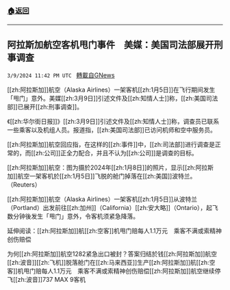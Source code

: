 ###  [:house:返回](README.md)
---


## 阿拉斯加航空客机甩门事件　美媒：美国司法部展开刑事调查
`3/9/2024 11:42 PM UTC ` [轉載自GNews](https://gnews.org/articles/2380576)

[[zh:阿拉斯加]]航空（Alaska Airlines）一架客机[[zh:1月5日]]在飞行期间发生「甩门」意外。美媒[[zh:3月9日]]引述文件及[[zh:知情人士]]称，[[zh:美国司法部]]已展开[[zh:刑事调查]]。

《[[zh:华尔街日报]]》[[zh:3月9日]]引述文件及[[zh:知情人士]]称，调查员已联系一些乘客以及机组人员。报道指，[[zh:美国司法部]]已访问机师和空中服务员。

[[zh:阿拉斯加]]航空回应指，在这样的[[zh:事件]]中，[[zh:司法部]]进行调查是正常的，而[[zh:公司]]正全力配合，并且不认为[[zh:公司]]是调查的目标。

[[zh:阿拉斯加]]航空：图为摄於2024年[[zh:1月8日]]的照片，显示[[zh:阿拉斯加]]航空一架客机於[[zh:1月5日]]飞脱的舱门掉落在[[zh:美国]]波特兰。（Reuters）

[[zh:阿拉斯加]]航空（Alaska Airlines）一架客机[[zh:1月5日]]从波特兰（Portland）出发前往[[zh:加州]]（California）[[zh:安大略]]（Ontario），起飞数分钟後发生「甩门」意外，令客机须紧急降落。

延伸阅读：[[zh:阿拉斯加]]航[[zh:空客]]机甩门赔每人1.1万元　乘客不满或索精神创伤赔偿

为何[[zh:阿拉斯加]]航空1282紧急出口被封？答案归结於钱[[zh:阿拉斯加]]航空[[zh:波音]][[zh:飞机]]脱落舱门在[[zh:马来西亚]]生产[[zh:阿拉斯加]]航[[zh:空客]]机甩门赔每人1.1万元　乘客不满或索精神创伤赔偿[[zh:阿拉斯加]]航空继续停飞[[zh:波音]]737 MAX 9客机
